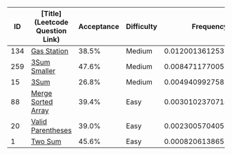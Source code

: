 |ID|[Title](Leetcode Question Link)|Acceptance|Difficulty|Frequency|
|----|-----|----|---|---|
|134|[Gas Station]( https://leetcode.com/problems/gas-station)|38.5%|Medium|0.012001361253146894|
|259|[3Sum Smaller]( https://leetcode.com/problems/3sum-smaller)|47.6%|Medium|0.008471177005944745|
|15|[3Sum]( https://leetcode.com/problems/3sum)|26.8%|Medium|0.004940992758742591|
|88|[Merge Sorted Array]( https://leetcode.com/problems/merge-sorted-array)|39.4%|Easy|0.0030102370714243072|
|20|[Valid Parentheses]( https://leetcode.com/problems/valid-parentheses)|39.0%|Easy|0.0023005704055949323|
|1|[Two Sum]( https://leetcode.com/problems/two-sum)|45.6%|Easy|0.0008206138651873125|
